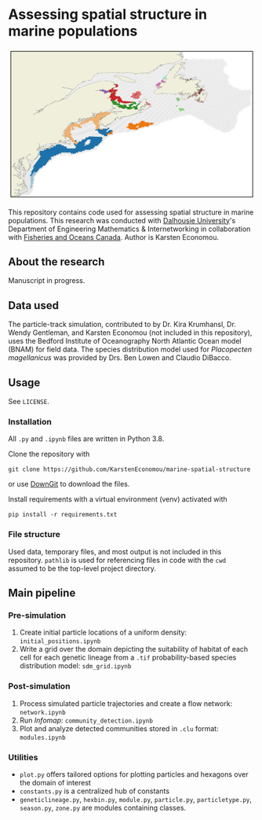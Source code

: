 
# Assessing spatial structure in marine populations

![Spatial structure](clusters.png)

This repository contains code used for assessing spatial structure in marine populations. This research was conducted with [Dalhousie University](https://www.dal.ca)'s Department of Engineering Mathematics & Internetworking in collaboration with [Fisheries and Oceans Canada](https://www.dfo-mpo.gc.ca). Author is Karsten Economou.

## About the research

Manuscript in progress.

## Data used

The particle-track simulation, contributed to by Dr. Kira Krumhansl, Dr. Wendy Gentleman, and Karsten Economou (not included in this repository), uses the Bedford Institute of Oceanography North Atlantic Ocean model (BNAM) for field data. The species distribution model used for *Placopecten magellanicus* was provided by Drs. Ben Lowen and Claudio DiBacco.

## Usage

See `LICENSE`.

### Installation

All `.py` and `.ipynb` files are written in Python 3.8.

Clone the repository with

```shell
git clone https://github.com/KarstenEconomou/marine-spatial-structure
```

or use [DownGit](https://minhaskamal.github.io/DownGit/#/home?url=https://github.com/KarstenEconomou/marine-spatial-structure) to download the files.

Install requirements with a virtual environment (venv) activated with

```shell
pip install -r requirements.txt
```

### File structure

Used data, temporary files, and most output is not included in this repository. `pathlib` is used for referencing files in code with the `cwd` assumed to be the top-level project directory.

## Main pipeline

### Pre-simulation

1. Create initial particle locations of a uniform density: `initial_positions.ipynb`
2. Write a grid over the domain depicting the suitability of habitat of each cell for each genetic lineage from a `.tif` probability-based species distribution model: `sdm_grid.ipynb`

### Post-simulation

1. Process simulated particle trajectories and create a flow network: `network.ipynb`
2. Run *Infomap*: `community_detection.ipynb`
3. Plot and analyze detected communities stored in `.clu` format: `modules.ipynb`

### Utilities

* `plot.py` offers tailored options for plotting particles and hexagons over the domain of interest
* `constants.py` is a centralized hub of constants
* `geneticlineage.py`, `hexbin.py`, `module.py`, `particle.py`, `particletype.py`, `season.py`, `zone.py` are modules containing classes.
